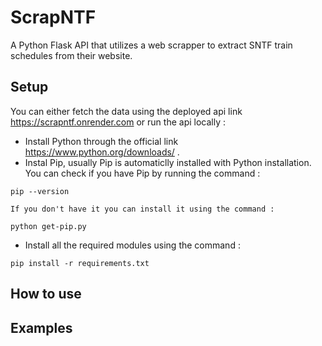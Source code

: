 # ScrapNTF
A Python Flask API that utilizes a web scrapper to extract SNTF train schedules from their website.

## Setup
You can either fetch the data using the deployed api link https://scrapntf.onrender.com or run the api locally :
  * Install Python through the official link https://www.python.org/downloads/ .
  * Instal Pip, usually Pip is automaticlly installed with Python installation.
    You can check if you have Pip by running the command :
  ```
  pip --version
  ```

    If you don't have it you can install it using the command :
  ```
  python get-pip.py
  ```
  *  Install all the required modules using the command :
  ```
  pip install -r requirements.txt
  ```

## How to use


## Examples

